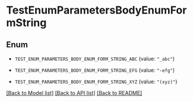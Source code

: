 # TestEnumParametersBodyEnumFormString

## Enum


* `TEST_ENUM_PARAMETERS_BODY_ENUM_FORM_STRING_ABC` (value: `"_abc"`)

* `TEST_ENUM_PARAMETERS_BODY_ENUM_FORM_STRING_EFG` (value: `"-efg"`)

* `TEST_ENUM_PARAMETERS_BODY_ENUM_FORM_STRING_XYZ` (value: `"(xyz)"`)


[[Back to Model list]](../README.md#documentation-for-models) [[Back to API list]](../README.md#documentation-for-api-endpoints) [[Back to README]](../README.md)


